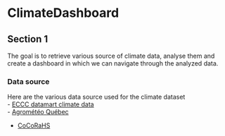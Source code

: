 # ClimateDashboard

## Section 1

The goal is to retrieve various source of climate data, analyse them and create a dashboard in which we can navigate through the analyzed data.

### Data source
Here are the various data source used for the climate dataset  
    - [ECCC datamart climate data](https://dd.weather.gc.ca/climate/)  
    - [Agrométéo Québec](https://www.agrometeo.org/index.php/weather/local)  
- [CoCoRaHS](https://maps.cocorahs.org/)  

<!-- Hidden content -->
